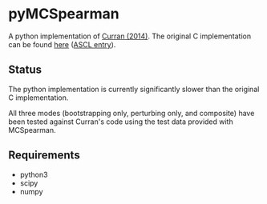 # pyMCSpearman

A python implementation of [Curran (2014)](https://arxiv.org/abs/1411.3816).
The original C implementation can be found [here](https://github.com/PACurran/MCSpearman/) ([ASCL entry](http://ascl.net/1504.008)).

## Status

The python implementation is currently significantly slower than the original C implementation.

All three modes (bootstrapping only, perturbing only, and composite) have been tested against Curran's code using the test data provided with MCSpearman.

## Requirements

- python3
- scipy
- numpy


